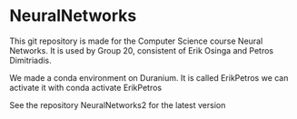 # NeuralNetworks

This git repository is made for the Computer Science course Neural Networks.
It is used by Group 20, consistent of Erik Osinga and Petros Dimitriadis.


We made a conda environment on Duranium. It is called ErikPetros
we can activate it with conda activate ErikPetros


See the repository NeuralNetworks2 for the latest version
